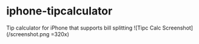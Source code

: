 iphone-tipcalculator
====================

Tip calculator for iPhone that supports bill splitting
![Tipc Calc Screenshot](/screenshot.png =320x)
